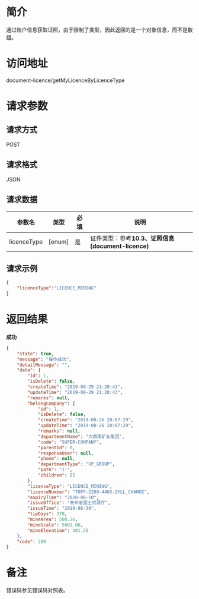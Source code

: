 # 简介
通过账户信息获取证照，由于限制了类型，因此返回的是一个对象信息，而不是数组。

# 访问地址
document-licence/getMyLicenceByLicenceType

# 请求参数

## 请求方式
POST

## 请求格式
JSON

## 请求数据
|参数名|类型|必填|说明|
|-|-|-|-|
|licenceType|[enum]|是|证件类型：参考**10.3、证照信息(document-licence)**|

## 请求示例
```json
{
	"licenceType":"LICENCE_MINING"
}
```

# 返回结果
**成功**
```json
{
    "state": true,
    "message": "操作成功",
    "detailMessage": "",
    "data": {
        "id": 1,
        "isDelete": false,
        "createTime": "2019-08-29 21:20:43",
        "updateTime": "2019-08-29 21:20:43",
        "remarks": null,
        "belongCompany": {
            "id": 1,
            "isDelete": false,
            "createTime": "2019-08-26 20:07:29",
            "updateTime": "2019-08-26 20:07:29",
            "remarks": null,
            "departmentName": "大西南矿业集团",
            "code": "SUPER-COMPANY",
            "parentId": 0,
            "responseUser": null,
            "phone": null,
            "departmentType": "CP_GROUP",
            "path": "1-",
            "children": []
        },
        "licenceType": "LICENCE_MINING",
        "licenceNumber": "TOFF-2209-4465-ZYLL_CHANGE",
        "expiryTime": "2020-08-10",
        "issueOffice": "贵州省国土资源厅",
        "issueTime": "2019-08-30",
        "tipDays": 370,
        "mineArea": 500.26,
        "mineScale": 5001.00,
        "mineElevation": 301.25
    },
    "code": 200
}
```

# 备注
错误码参见错误码对照表。